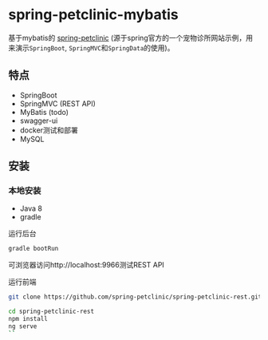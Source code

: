 # spring-petclinic-mybatis

基于mybatis的 [spring-petclinic](http://projects.spring.io/spring-petclinic/) (源于spring官方的一个宠物诊所网站示例，用来演示`SpringBoot`, `SpringMVC`和`SpringData`的使用)。

## 特点
* SpringBoot
* SpringMVC (REST API)
* MyBatis (todo)
* swagger-ui
* docker测试和部署
* MySQL

## 安装

### 本地安装

* Java 8
* gradle

运行后台

```bash
gradle bootRun
```
可浏览器访问http://localhost:9966测试REST API

运行前端

```bash
git clone https://github.com/spring-petclinic/spring-petclinic-rest.git

cd spring-petclinic-rest
npm install
ng serve
``
